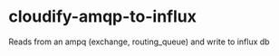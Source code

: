 cloudify-amqp-to-influx
=======================

Reads from an ampq (exchange, routing_queue) and write to influx db
